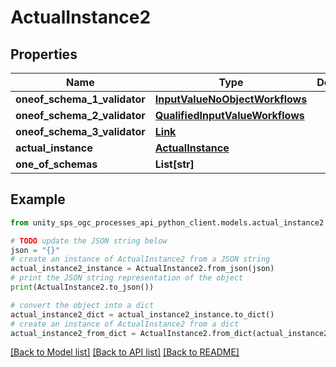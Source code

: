 # ActualInstance2


## Properties

Name | Type | Description | Notes
------------ | ------------- | ------------- | -------------
**oneof_schema_1_validator** | [**InputValueNoObjectWorkflows**](InputValueNoObjectWorkflows.md) |  | [optional]
**oneof_schema_2_validator** | [**QualifiedInputValueWorkflows**](QualifiedInputValueWorkflows.md) |  | [optional]
**oneof_schema_3_validator** | [**Link**](Link.md) |  | [optional]
**actual_instance** | [**ActualInstance**](ActualInstance.md) |  | [optional]
**one_of_schemas** | **List[str]** |  | [optional]

## Example

```python
from unity_sps_ogc_processes_api_python_client.models.actual_instance2 import ActualInstance2

# TODO update the JSON string below
json = "{}"
# create an instance of ActualInstance2 from a JSON string
actual_instance2_instance = ActualInstance2.from_json(json)
# print the JSON string representation of the object
print(ActualInstance2.to_json())

# convert the object into a dict
actual_instance2_dict = actual_instance2_instance.to_dict()
# create an instance of ActualInstance2 from a dict
actual_instance2_from_dict = ActualInstance2.from_dict(actual_instance2_dict)
```
[[Back to Model list]](../README.md#documentation-for-models) [[Back to API list]](../README.md#documentation-for-api-endpoints) [[Back to README]](../README.md)

